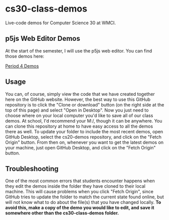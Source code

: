 # cs30-class-demos
Live-code demos for Computer Science 30 at WMCI.

## p5js Web Editor Demos
At the start of the semester, I will use the p5js web editor. You can find those demos here:

[Period 4 Demos](https://editor.p5js.org/schellenberg/collections/A_Z9NGaDS)

## Usage

You can, of course, simply view the code that we have created together here on the GitHub website. However, the best way to use this GitHub repository is to click the "Clone or download" button (on the right side at the top of this page) and select "Open in Desktop". Now you just need to choose where on your local computer you'd like to save all of our class demos. At school, I'd recommend your M:/, though it can be anywhere. You can clone this repository at home to have easy access to all the demos there as well. To update your folder to include the most recent demos, open GitHub Desktop, select the cs20-demos repository, and click on the "Fetch Origin" button. From then on, whenever you want to get the latest demos on your machine, just open GitHub Desktop, and click on the "Fetch Origin" button.

## Troubleshooting

One of the most common errors that students encounter happens when they edit the demos inside the folder they have cloned to their local machine. This will cause problems when you click "Fetch Origin", since GitHub tries to update the folder to match the current state found online, but will not know what to do about the file(s) that you have changed locally. **To avoid this, make a copy of the demo you would like to edit, and save it somewhere other than the cs30-class-demos folder.**
